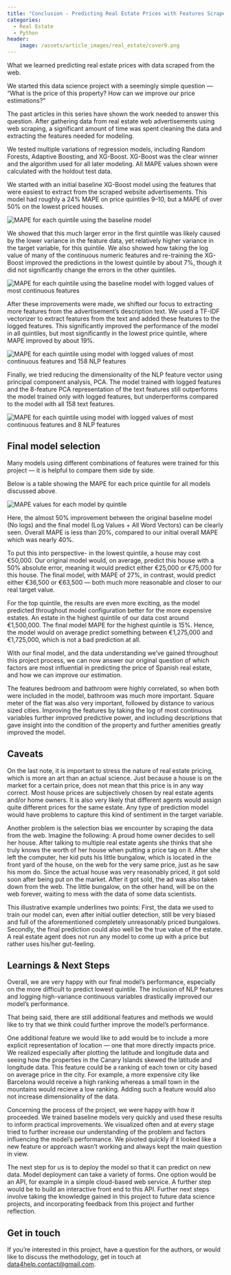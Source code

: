 ```yaml
---
title: "Conclusion - Predicting Real Estate Prices with Features Scraped from the Web"
categories:
  - Real Estate
  - Python
header:
    image: /assets/article_images/real_estate/cover9.png
---
```


What we learned predicting real estate prices with data scraped from the web.

We started this data science project with a seemingly simple question — “What is the price of this property? How can we improve our price estimations?”

The past articles in this series have shown the work needed to answer this question. After gathering data from real estate web advertisements using web scraping, a significant amount of time was spent cleaning the data and extracting the features needed for modeling.

We tested multiple variations of regression models, including Random Forests, Adaptive Boosting, and XG-Boost. XG-Boost was the clear winner and the algorithm used for all later modeling. All MAPE values shown were calculated with the holdout test data.

We started with an initial baseline XG-Boost model using the features that were easiest to extract from the scraped website advertisements. This model had roughly a 24% MAPE on price quintiles 9–10, but a MAPE of over 50% on the lowest priced houses.

![MAPE for each quintile using the baseline model](/assets/post_images/real_estate/picture9_1.png)

We showed that this much larger error in the first quintile was likely caused by the lower variance in the feature data, yet relatively higher variance in the target variable, for this quintile. We also showed how taking the log value of many of the continuous numeric features and re-training the XG-Boost improved the predictions in the lowest quintile by about 7%, though it did not significantly change the errors in the other quintiles.

![MAPE for each quintile using the baseline model with logged values of most continuous features](/assets/post_images/real_estate/picture9_2.png)

After these improvements were made, we shifted our focus to extracting more features from the advertisement’s description text. We used a TF-IDF vectorizer to extract features from the text and added these features to the logged features. This significantly improved the performance of the model in all quintiles, but most significantly in the lowest price quintile, where MAPE improved by about 19%.

![MAPE for each quintile using model with logged values of most continuous features and 158 NLP features](/assets/post_images/real_estate/picture9_3.png)

Finally, we tried reducing the dimensionality of the NLP feature vector using principal component analysis, PCA. The model trained with logged features and the 8-feature PCA representation of the text features still outperforms the model trained only with logged features, but underperforms compared to the model with all 158 text features.

![MAPE for each quintile using model with logged values of most continuous features and 8 NLP features](/assets/post_images/real_estate/picture9_4.png)

## Final model selection

Many models using different combinations of features were trained for this project — it is helpful to compare them side by side.

Below is a table showing the MAPE for each price quintile for all models discussed above.

![MAPE values for each model by quintile](/assets/post_images/real_estate/picture9_5.png)

Here, the almost 50% improvement between the original baseline model (No logs) and the final model (Log Values + All Word Vectors) can be clearly seen. Overall MAPE is less than 20%, compared to our initial overall MAPE which was nearly 40%.

To put this into perspective- in the lowest quintile, a house may cost €50,000. Our original model would, on average, predict this house with a 50% absolute error, meaning it would predict either €25,000 or €75,000 for this house. The final model, with MAPE of 27%, in contrast, would predict either €36,500 or €63,500 — both much more reasonable and closer to our real target value.

For the top quintile, the results are even more exciting, as the model predicted throughout model configuration better for the more expensive estates. An estate in the highest quintile of our data cost around €1,500,000. The final model MAPE for the highest quintile is 15%. Hence, the model would on average predict something between €1,275,000 and €1,725,000, which is not a bad prediction at all.

With our final model, and the data understanding we’ve gained throughout this project process, we can now answer our original question of which factors are most influential in predicting the price of Spanish real estate, and how we can improve our estimation.

The features bedroom and bathroom were highly correlated, so when both were included in the model, bathroom was much more important. Square meter of the flat was also very important, followed by distance to various sized cities. Improving the features by taking the log of most continuous variables further improved predictive power, and including descriptions that gave insight into the condition of the property and further amenities greatly improved the model.

## Caveats

On the last note, it is important to stress the nature of real estate pricing, which is more an art than an actual science. Just because a house is on the market for a certain price, does not mean that this price is in any way correct. Most house prices are subjectively chosen by real estate agents and/or home owners. It is also very likely that different agents would assign quite different prices for the same estate. Any type of prediction model would have problems to capture this kind of sentiment in the target variable.

Another problem is the selection bias we encounter by scraping the data from the web. Imagine the following: A proud home owner decides to sell her house. After talking to multiple real estate agents she thinks that she truly knows the worth of her house when putting a price tag on it. After she left the computer, her kid puts his little bungalow, which is located in the front yard of the house, on the web for the very same price, just as he saw his mom do. Since the actual house was very reasonably priced, it got sold soon after being put on the market. After it got sold, the ad was also taken down from the web. The little bungalow, on the other hand, will be on the web forever, waiting to mess with the data of some data scientists.

This illustrative example underlines two points: First, the data we used to train our model can, even after initial outlier detection, still be very biased and full of the aforementioned completely unreasonably priced bungalows. Secondly, the final prediction could also well be the true value of the estate. A real estate agent does not run any model to come up with a price but rather uses his/her gut-feeling.

## Learnings & Next Steps

Overall, we are very happy with our final model’s performance, especially on the more difficult to predict lowest quintile. The inclusion of NLP features and logging high-variance continuous variables drastically improved our model’s performance.

That being said, there are still additional features and methods we would like to try that we think could further improve the model’s performance.

One additional feature we would like to add would be to include a more explicit representation of location — one that more directly impacts price. We realized especially after plotting the latitude and longitude data and seeing how the properties in the Canary Islands skewed the latitude and longitude data. This feature could be a ranking of each town or city based on average price in the city. For example, a more expensive city like Barcelona would receive a high ranking whereas a small town in the mountains would recieve a low ranking. Adding such a feature would also not increase dimensionality of the data.

Concerning the process of the project, we were happy with how it proceeded. We trained baseline models very quickly and used these results to inform practical improvements. We visualized often and at every stage tried to further increase our understanding of the problem and factors influencing the model’s performance. We pivoted quickly if it looked like a new feature or approach wasn’t working and always kept the main question in view.

The next step for us is to deploy the model so that it can predict on new data. Model deployment can take a variety of forms. One option would be an API, for example in a simple cloud-based web service. A further step would be to build an interactive front end to this API. Further next steps involve taking the knowledge gained in this project to future data science projects, and incorporating feedback from this project and further reflection.

## Get in touch

If you’re interested in this project, have a question for the authors, or would like to discuss the methodology, get in touch at data4help.contact@gmail.com.